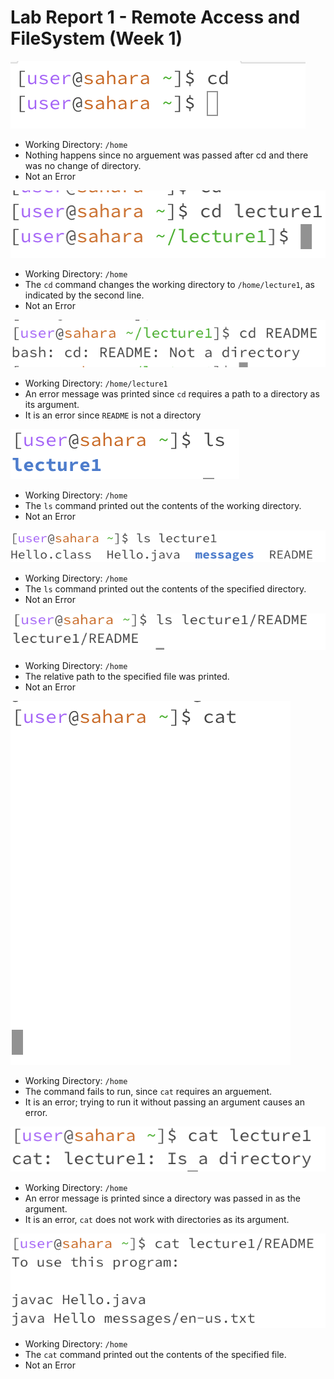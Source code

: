# Lab Report 1 - Remote Access and FileSystem (Week 1)

![Image](lab-report-1a.png)
* Working Directory: ```/home```
* Nothing happens since no arguement was passed after cd and there was no change of directory.
* Not an Error

![Image](lab-report-1b.png)
* Working Directory: ```/home```
* The ```cd``` command changes the working directory to ```/home/lecture1```, as indicated by the second line.
* Not an Error

![Image](lab-report-1c.png)
* Working Directory: ```/home/lecture1```
* An error message was printed since ```cd``` requires a path to a directory as its argument.
* It is an error since ```README``` is not a directory

![Image](lab-report-1d.png)
* Working Directory: ```/home```
* The ```ls``` command printed out the contents of the working directory.
* Not an Error

![Image](lab-report-1e.png)
* Working Directory: ```/home```
* The ```ls``` command printed out the contents of the specified directory.
* Not an Error

![Image](lab-report-1f.png)
* Working Directory: ```/home```
* The relative path to the specified file was printed.
* Not an Error

![Image](lab-report-1g.png)
* Working Directory: ```/home```
* The command fails to run, since ```cat``` requires an arguement.
* It is an error; trying to run it without passing an argument causes an error.

![Image](lab-report-1h.png)
* Working Directory: ```/home```
* An error message is printed since a directory was passed in as the argument.
* It is an error, ```cat``` does not work with directories as its argument.

![Image](lab-report-1i.png)
* Working Directory: ```/home```
* The ```cat``` command printed out the contents of the specified file.
* Not an Error
